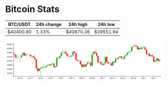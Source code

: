 # Bitcoin Stats

BTC/USDT|24h change|24h high|24h low|
|---|---|---|---|
|$40400.80|1.33%|$40870.36|$39551.94|

<img src="./chart.svg">
